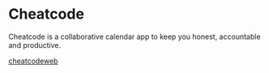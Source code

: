 # Cheatcode

Cheatcode is a collaborative calendar app to keep you honest, accountable and productive.

[cheatcodeweb](https://cheatcodeweb.vercel.app)